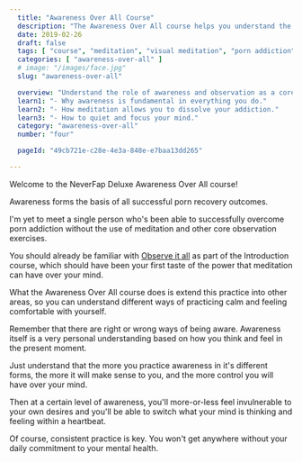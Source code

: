 ```yaml
---
  title: "Awareness Over All Course"
  description: "The Awareness Over All course helps you understand the role of awareness and observation as a core strategy towards overcoming porn addiction."
  date: 2019-02-26
  draft: false
  tags: [ "course", "meditation", "visual meditation", "porn addiction", "addiction", "awareness", "awareness exercises", "perspective", "nofap", "neverfap", "neverfap deluxe" ]
  categories: [ "awareness-over-all" ]
  # image: "/images/face.jpg"
  slug: "awareness-over-all"

  overview: "Understand the role of awareness and observation as a core strategy towards overcoming porn addiction."
  learn1: "- Why awareness is fundamental in everything you do."
  learn2: "- How meditation allows you to dissolve your addiction."
  learn3: "- How to quiet and focus your mind."
  category: "awareness-over-all"
  number: "four"

  pageId: "49cb721e-c28e-4e3a-848e-e7baa13dd265"

---
```


<!-- Will Need One Edit -->

Welcome to the NeverFap Deluxe Awareness Over All course!

Awareness forms the basis of all successful porn recovery outcomes. 

I'm yet to meet a single person who's been able to successfully overcome porn addiction without the use of meditation and other core observation exercises.

You should already be familiar with <a class="link" href="/practices/observe-it-all">Observe it all</a> as part of the Introduction course, which should have been your first taste of the power that meditation can have over your mind.

What the Awareness Over All course does is extend this practice into other areas, so you can understand different ways of practicing calm and feeling comfortable with yourself.

Remember that there are right or wrong ways of being aware. Awareness itself is a very personal understanding based on how you think and feel in the present moment.

Just understand that the more you practice awareness in it's different forms, the more it will make sense to you, and the more control you will have over your mind.

Then at a certain level of awareness, you'll more-or-less feel invulnerable to your own desires and you'll be able to switch what your mind is thinking and feeling within a heartbeat.

Of course, consistent practice is key. You won't get anywhere without your daily commitment to your mental health.







